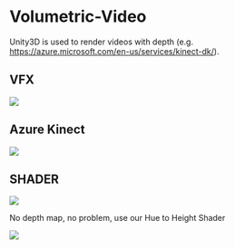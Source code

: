 # Volumetric-Video
Unity3D is used to render videos with depth (e.g. https://azure.microsoft.com/en-us/services/kinect-dk/). 


## VFX
![](volumetric_video.gif)

## Azure Kinect
![](azure_kinect.gif)

## SHADER
![](volumetric_video_shader.gif)

No depth map, no problem, use our Hue to Height Shader

![](huetoheight.gif)